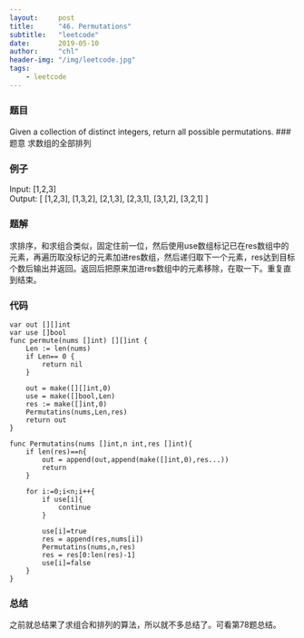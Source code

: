 ```yaml
---
layout:     post
title:      "46. Permutations"
subtitle:   "leetcode"
date:       2019-05-10
author:     "chl"
header-img: "/img/leetcode.jpg"
tags:
    - leetcode
--- 
```


### 题目
Given a collection of distinct integers, return all possible permutations.
###　题意
求数组的全部排列

### 例子
Input: [1,2,3]  
Output:
[
  [1,2,3],
  [1,3,2],
  [2,1,3],
  [2,3,1],
  [3,1,2],
  [3,2,1]
]

### 题解
求排序，和求组合类似，固定住前一位，然后使用use数组标记已在res数组中的元素，再遍历取没标记的元素加进res数组，然后递归取下一个元素，res达到目标个数后输出并返回。返回后把原来加进res数组中的元素移除，在取一下。重复直到结束。

### 代码

```
var out [][]int
var use []bool
func permute(nums []int) [][]int {
    Len := len(nums)
    if Len== 0 {
        return nil
    }
    
    out = make([][]int,0)
    use = make([]bool,Len)
    res := make([]int,0)
    Permutatins(nums,Len,res)
    return out
}

func Permutatins(nums []int,n int,res []int){
    if len(res)==n{
        out = append(out,append(make([]int,0),res...))
        return
    }
    
    for i:=0;i<n;i++{
        if use[i]{
            continue
        }
        
        use[i]=true
        res = append(res,nums[i])
        Permutatins(nums,n,res)
        res = res[0:len(res)-1]
        use[i]=false
    }
}
```
### 总结
之前就总结果了求组合和排列的算法，所以就不多总结了。可看第78题总结。